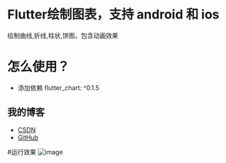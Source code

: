 # Flutter绘制图表，支持 android 和 ios

绘制曲线,折线,柱状,饼图，包含动画效果

# 怎么使用？

- 添加依赖
   flutter_chart: ^0.1.5

## 我的博客

- [CSDN](https://blog.csdn.net/sxt_zls)
- [GitHub](https://github.com/good-good-study/flutter_chart)

#运行效果
![image]()
